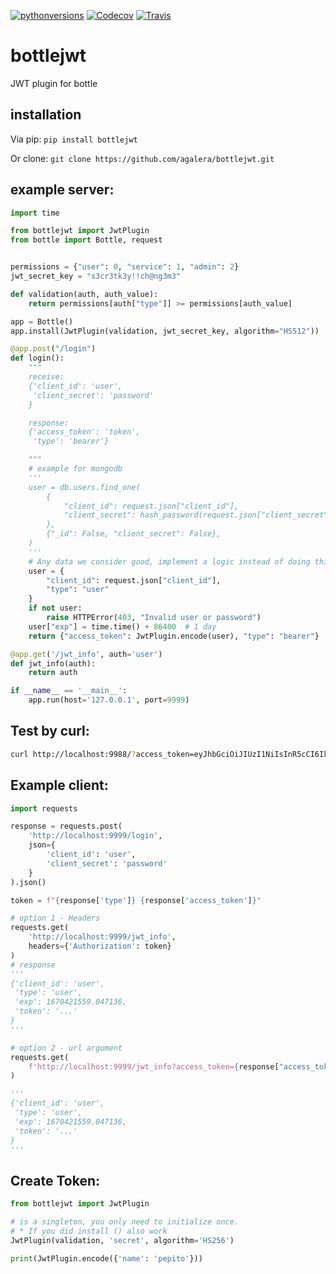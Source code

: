 [![pythonversions](https://img.shields.io/pypi/pyversions/bottlejwt.svg)](https://pypi.python.org/pypi/bottlejwt)
[![Codecov](https://img.shields.io/codecov/c/github/agalera/bottlejwt.svg)](https://codecov.io/github/agalera/bottlejwt)
[![Travis](https://img.shields.io/travis/agalera/bottlejwt.svg)](https://travis-ci.org/agalera/bottlejwt)

# bottlejwt
JWT plugin for bottle

## installation

Via pip:
```pip install bottlejwt```

Or clone:
```git clone https://github.com/agalera/bottlejwt.git```


## example server:
```python
import time

from bottlejwt import JwtPlugin
from bottle import Bottle, request


permissions = {"user": 0, "service": 1, "admin": 2}
jwt_secret_key = "s3cr3tk3y!!ch@ng3m3"

def validation(auth, auth_value):
    return permissions[auth["type"]] >= permissions[auth_value]

app = Bottle()
app.install(JwtPlugin(validation, jwt_secret_key, algorithm="HS512"))

@app.post("/login")
def login():
    """
    receive:
    {'client_id': 'user',
     'client_secret': 'password'
    }

    response:
    {'access_token': 'token',
     'type': 'bearer'}

    """
    # example for mongodb
    '''
    user = db.users.find_one(
        {
            "client_id": request.json["client_id"],
            "client_secret": hash_password(request.json["client_secret"]),
        },
        {"_id": False, "client_secret": False},
    )
    '''
    # Any data we consider good, implement a logic instead of doing this
    user = {
        "client_id": request.json["client_id"],
        "type": "user"
    }
    if not user:
        raise HTTPError(403, "Invalid user or password")
    user["exp"] = time.time() + 86400  # 1 day
    return {"access_token": JwtPlugin.encode(user), "type": "bearer"}

@app.get('/jwt_info', auth='user')
def jwt_info(auth):
    return auth

if __name__ == '__main__':
    app.run(host='127.0.0.1', port=9999)
```

## Test by curl:
```bash
curl http://localhost:9988/?access_token=eyJhbGciOiJIUzI1NiIsInR5cCI6IkpXVCJ9.eyJzdWIiOiIxMjM0NTY3ODkwIiwibmFtZSI6IkpvaG4gRG9lIiwiYWRtaW4iOnRydWV9.TJVA95OrM7E2cBab30RMHrHDcEfxjoYZgeFONFh7HgQ
```
## Example client:
```python
import requests

response = requests.post(
    'http://localhost:9999/login',
    json={
        'client_id': 'user',
        'client_secret': 'password'
    }
).json()

token = f"{response['type']} {response['access_token']}"

# option 1 - Headers
requests.get(
    'http://localhost:9999/jwt_info',
    headers={'Authorization': token}
)
# response
'''
{'client_id': 'user',
 'type': 'user',
 'exp': 1670421559.047136,
 'token': '...'
}
'''

# option 2 - url argument
requests.get(
    f'http://localhost:9999/jwt_info?access_token={response["access_token"]}',
)

'''
{'client_id': 'user',
 'type': 'user',
 'exp': 1670421559.047136,
 'token': '...'
}
'''
```
## Create Token:
```python
from bottlejwt import JwtPlugin

# is a singleton, you only need to initialize once.
# * If you did install () also work
JwtPlugin(validation, 'secret', algorithm='HS256')

print(JwtPlugin.encode({'name': 'pepito'}))
```
